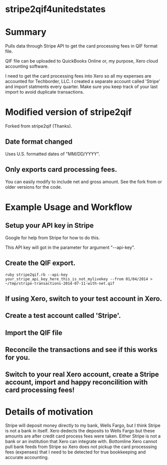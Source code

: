 stripe2qif4unitedstates
=======================

# Summary

Pulls data through Stripe API to get the card processing fees in QIF format file.

QIF file can be uploaded to QuickBooks Online or, my purpose, Xero cloud accounting software.

I need to get the card processing fees into Xero so all my expenses are accounted for Techborder, LLC. I created a separate account called 'Stripe' and import statments every quarter. Make sure you keep track of your last import to avoid duplicate transactions.

# Modified version of stripe2qif

Forked from stripe2qif (Thanks).

## Date format changed

Uses U.S. formatted dates of "MM/DD/YYYY".

## Only exports card processing fees.

You can easily modify to include net and gross amount. See the fork from or older versions for the code.

# Example Usage and Workflow

## Setup your API key in Stripe

Google for help from Stripe for how to do this.

This API key will got in the parameter for argument "--api-key".


## Create the QIF export.

`ruby stripe2qif.rb --api-key your_stripe_api_key_here_this_is_not_mylivekey --from 01/04/2014 > ~/tmp/stripe-transactions-2014-07-11-with-net.qif`

## If using Xero, switch to your test account in Xero.

## Create a test account called 'Stripe'.

## Import the QIF file

## Reconcile the transactions and see if this works for you.

## Switch to your real Xero account, create a Stripe account, import and happy reconcilition with card processing fees!

# Details of motivation

Stripe will deposit money directly to my bank, Wells Fargo, but I think Stripe is not a bank in itself. Xero dedects the deposits to Wells Fargo but these amounts are after credit card process fees were taken. Either Stripe is not a bank or an institution that Xero can integrate with. Bottomline Xero cannot pull bank feeds from Stripe so Xero does not pickup the card processsing fees (expenses) that I need to be detected for true bookkeeping and accurate accounting.
